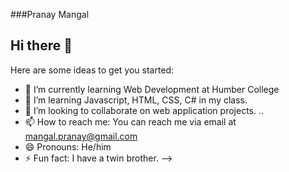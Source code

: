 ###Pranay Mangal
## Hi there 👋



Here are some ideas to get you started:

- 🔭 I’m currently learning Web Development at Humber College
- 🌱 I’m learning Javascript, HTML, CSS, C# in my class.
- 👯 I’m looking to collaborate on web application projects. ..
- 📫 How to reach me: You can reach me via email at mangal.pranay@gmail.com
- 😄 Pronouns: He/him
- ⚡ Fun fact: I have a twin brother.
-->
